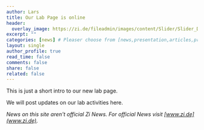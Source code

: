```yaml
---
author: Lars
title: Our Lab Page is online
header:
  overlay_image: https://zi.de/fileadmin/images/content/Slider/Slider_Das_Zi_Format.jpg
excerpt: ""
categories: [news] # Pleaser choose from [news,presentation,articles,projects]
layout: single
author_profile: true
read_time: false
comments: false
share: false
related: false
---
```


This is just a short intro to our new lab page. 

We will post updates on our lab activities here. 

*News on this site aren't official Zi News. For official News visit [www.zi.de](www.zi.de).*

